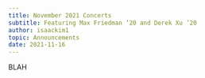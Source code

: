```yaml
---
title: November 2021 Concerts
subtitle: Featuring Max Friedman ’20 and Derek Xu ’20
author: isaackim1
topic: Announcements
date: 2021-11-16
---
```

BLAH